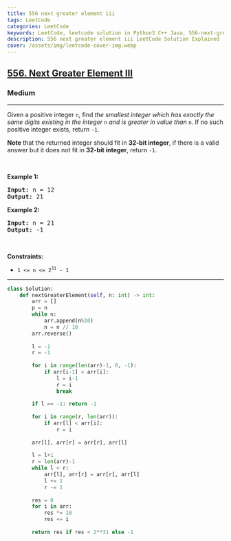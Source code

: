 ```yaml
---
title: 556 next greater element iii
tags: LeetCode
categories: LeetCode
keywords: LeetCode, leetcode solution in Python3 C++ Java, 556-next-greater-element-iii solution
description: 556 next greater element iii LeetCode Solution Explained
cover: /assets/img/leetcode-cover-img.webp
---
```





<h2><a href="https://leetcode.com/problems/next-greater-element-iii/">556. Next Greater Element III</a></h2><h3>Medium</h3><hr><div><p>Given a positive integer <code>n</code>, find <em>the smallest integer which has exactly the same digits existing in the integer</em> <code>n</code> <em>and is greater in value than</em> <code>n</code>. If no such positive integer exists, return <code>-1</code>.</p>

<p><strong>Note</strong> that the returned integer should fit in <strong>32-bit integer</strong>, if there is a valid answer but it does not fit in <strong>32-bit integer</strong>, return <code>-1</code>.</p>

<p>&nbsp;</p>
<p><strong>Example 1:</strong></p>
<pre><strong>Input:</strong> n = 12
<strong>Output:</strong> 21
</pre><p><strong>Example 2:</strong></p>
<pre><strong>Input:</strong> n = 21
<strong>Output:</strong> -1
</pre>
<p>&nbsp;</p>
<p><strong>Constraints:</strong></p>

<ul>
	<li><code>1 &lt;= n &lt;= 2<sup>31</sup> - 1</code></li>
</ul>
</div>

---




```python
class Solution:
    def nextGreaterElement(self, n: int) -> int:
        arr = []
        p = n
        while n:
            arr.append(n%10)
            n = n // 10
        arr.reverse()
        
        l = -1
        r = -1
        
        for i in range(len(arr)-1, 0, -1):
            if arr[i-1] < arr[i]:
                l = i-1
                r = i
                break
        
        if l == -1: return -1
        
        for i in range(r, len(arr)):
            if arr[l] < arr[i]:
                r = i
        
        arr[l], arr[r] = arr[r], arr[l]
        
        l = l+1
        r = len(arr)-1
        while l < r:
            arr[l], arr[r] = arr[r], arr[l]
            l += 1
            r -= 1
        
        res = 0
        for i in arr:
            res *= 10
            res += i
        
        return res if res < 2**31 else -1
```
